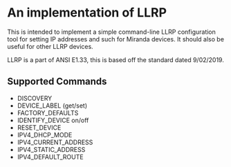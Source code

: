 # An implementation of LLRP

This is intended to implement a simple command-line LLRP configuration tool for setting IP addresses and such for Miranda devices.  It should also be useful for other LLRP devices.

LLRP is a part of ANSI E1.33, this is based off the standard dated 9/02/2019.

## Supported Commands

- DISCOVERY
- DEVICE_LABEL (get/set)
- FACTORY_DEFAULTS
- IDENTIFY_DEVICE on/off
- RESET_DEVICE
- IPV4_DHCP_MODE
- IPV4_CURRENT_ADDRESS
- IPV4_STATIC_ADDRESS
- IPV4_DEFAULT_ROUTE
